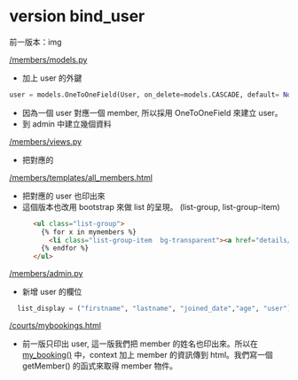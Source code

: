 # version bind_user

前一版本：img

[/members/models.py](/members/models.py)
* 加上 user 的外鍵
```python
user = models.OneToOneField(User, on_delete=models.CASCADE, default= None, blank=True, null=True)
```
* 因為一個 user 對應一個 member, 所以採用 OneToOneField 來建立 user。
* 到 admin 中建立幾個資料

[/members/views.py](/members/views.py)
* 把對應的 

[/members/templates/all_members.html](/members/templates/all_members.html)
* 把對應的 user 也印出來
* 這個版本也改用 bootstrap 來做 list 的呈現。 (list-group, list-group-item)

```html
      <ul class="list-group">
        {% for x in mymembers %}
          <li class="list-group-item  bg-transparent"><a href="details/{{ x.id }}">{{ x.lastname }}{{ x.firstname }}</a>, ({{ x.user }}) {{x.age}} 歲</li>
        {% endfor %}
      </ul>
```      

[/members/admin.py](/members/admin.py)
* 新增 user 的欄位

```python
  list_display = ("firstname", "lastname", "joined_date","age", "user")
```

[/courts/mybookings.html](/courts/mybookings.html)
* 前一版只印出 user, 這一版我們把 member 的姓名也印出來。所以在 [my_booking()](/courts/views.py) 中，context 加上 member 的資訊傳到 html。我們寫一個 getMember() 的函式來取得 member 物件。



